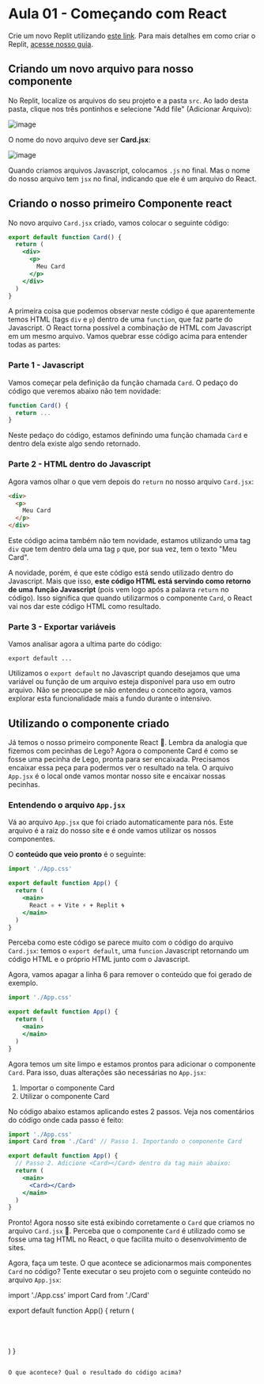 # Aula 01 - Começando com React
Crie um novo Replit utilizando [este link](https://replit.com/@replit/React-Javascript). Para mais detalhes em como criar o Replit, [acesse nosso guia](./como_criar_um_replit_em_react.md).

## Criando um novo arquivo para nosso componente

No Replit, localize os arquivos do seu projeto e a pasta `src`. Ao lado desta pasta, clique nos três pontinhos e selecione "Add file" (Adicionar Arquivo):

![image](https://user-images.githubusercontent.com/1435403/236091782-5640e1b3-84b1-477c-9090-85e7905addfa.png)

O nome do novo arquivo deve ser **Card.jsx**:

![image](https://user-images.githubusercontent.com/1435403/236092074-ac7427f1-0e22-41b5-956b-26dd3383054f.png)

Quando criamos arquivos Javascript, colocamos `.js` no final. Mas o nome do nosso arquivo tem `jsx` no final, indicando que ele é um arquivo do React.

## Criando o nosso primeiro Componente react

No novo arquivo `Card.jsx` criado, vamos colocar o seguinte código:

```jsx
export default function Card() {
  return (
    <div>
      <p>
        Meu Card
      </p>
    </div>
  )
}
```

A primeira coisa que podemos observar neste código é que aparentemente temos HTML (tags `div` e `p`) dentro de uma `function`, que faz parte do Javascript. O React torna possível a combinação de HTML com Javascript em um mesmo arquivo. Vamos quebrar esse código acima para entender todas as partes:

### Parte 1 - Javascript

Vamos começar pela definição da função chamada `Card`. O pedaço do código que veremos abaixo não tem novidade:
```js
function Card() {
  return ...
}
```

Neste pedaço do código, estamos definindo uma função chamada `Card` e dentro dela existe algo sendo retornado.

### Parte 2 - HTML dentro do Javascript

Agora vamos olhar o que vem depois do `return` no nosso arquivo `Card.jsx`:
```html
<div>
  <p>
    Meu Card
  </p>
</div>
```

Este código acima também não tem novidade, estamos utilizando uma tag `div` que tem dentro dela uma tag `p` que, por sua vez, tem o texto "Meu Card". 

A novidade, porém, é que este código está sendo utilizado dentro do Javascript. Mais que isso, **este código HTML está servindo como retorno de uma função Javascript** (pois vem logo após a palavra `return` no código). Isso significa que quando utilizarmos o componente `Card`, o React vai nos dar este código HTML como resultado.

### Parte 3 - Exportar variáveis

Vamos analisar agora a ultima parte do código:

```
export default ...
```

Utilizamos o `export default` no Javascript quando desejamos que uma variável ou função de um arquivo esteja disponível para uso em outro arquivo. Não se preocupe se não entendeu o conceito agora, vamos explorar esta funcionalidade mais a fundo durante o intensivo.

## Utilizando o componente criado

Já temos o nosso primeiro componente React 🎉. Lembra da analogia que fizemos com pecinhas de Lego? Agora o componente Card é como se fosse uma pecinha de Lego, pronta para ser encaixada. Precisamos encaixar essa peça para podermos ver o resultado na tela. O arquivo `App.jsx` é o local onde vamos montar nosso site e encaixar nossas pecinhas.

### Entendendo o arquivo `App.jsx`

Vá ao arquivo `App.jsx` que foi criado automaticamente para nós. Este arquivo é a raiz do nosso site e é onde vamos utilizar os nossos componentes.

O **conteúdo que veio pronto** é o seguinte:

```jsx
import './App.css'

export default function App() {
  return (
    <main>
      React ⚛️ + Vite ⚡ + Replit 🌀
    </main>
  )
}
```

Perceba como este código se parece muito com o código do arquivo `Card.jsx`: temos o `export default`, uma `funcion` Javascript retornando um código HTML e o próprio HTML junto com o Javascript.

Agora, vamos apagar a linha 6 para remover o conteúdo que foi gerado de exemplo.

```jsx
import './App.css'

export default function App() {
  return (
    <main>
    </main>
  )
}
```

Agora temos um site limpo e estamos prontos para adicionar o componente `Card`. Para isso, duas alterações são necessárias no `App.jsx`:
1. Importar o componente Card
2. Utilizar o componente Card

No código abaixo estamos aplicando estes 2 passos. Veja nos comentários do código onde cada passo é feito:

```jsx
import './App.css'
import Card from './Card' // Passo 1. Importando o componente Card

export default function App() {
  // Passo 2. Adicione <Card></Card> dentro da tag main abaixo:
  return (
    <main>
      <Card></Card>      
    </main>
  )
}
```

Pronto! Agora nosso site está exibindo corretamente o `Card` que criamos no arquivo `Card.jsx` 🎊. Perceba que o componente `Card` é utilizado como se fosse uma tag HTML no React, o que facilita muito o desenvolvimento de sites.

Agora, faça um teste. O que acontece se adicionarmos mais componentes `Card` no código? Tente executar o seu projeto com o seguinte conteúdo no arquivo `App.jsx`:

import './App.css'
import Card from './Card'

export default function App() {
  return (
    <main>
      <Card></Card>      
      <Card></Card>      
      <Card></Card>      
    </main>
  )
}
```

O que acontece? Qual o resultado do código acima?
